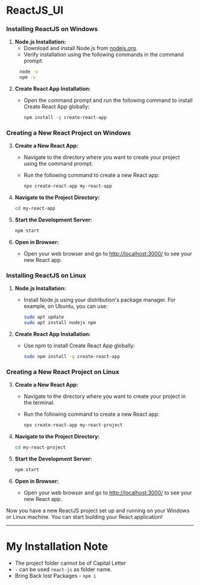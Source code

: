 # ReactJS_UI

### Installing ReactJS on Windows

1. **Node.js Installation:**
   - Download and install Node.js from [nodejs.org](https://nodejs.org/).
   - Verify installation using the following commands in the command prompt:

```bash
     node -v
     npm -v
```

2. **Create React App Installation:**
   - Open the command prompt and run the following command to install Create React App globally:

     ```bash
     npm install -g create-react-app
     ```

### Creating a New React Project on Windows

3. **Create a New React App:**
   - Navigate to the directory where you want to create your project using the command prompt.
   - Run the following command to create a new React app:

     ```bash
     npx create-react-app my-react-app
     ```

4. **Navigate to the Project Directory:**

   ```bash
   cd my-react-app
   ```

5. **Start the Development Server:**

   ```bash
   npm start
   ```

6. **Open in Browser:**
   - Open your web browser and go to [http://localhost:3000/](http://localhost:3000/) to see your new React app.

### Installing ReactJS on Linux

1. **Node.js Installation:**
   - Install Node.js using your distribution's package manager. For example, on Ubuntu, you can use:

     ```bash
     sudo apt update
     sudo apt install nodejs npm
     ```

2. **Create React App Installation:**
   - Use npm to install Create React App globally:

     ```bash
     sudo npm install -g create-react-app
     ```

### Creating a New React Project on Linux

3. **Create a New React App:**
   - Navigate to the directory where you want to create your project in the terminal.
   - Run the following command to create a new React app:

     ```bash
     npx create-react-app my-react-project
     ```

4. **Navigate to the Project Directory:**

   ```bash
   cd my-react-project
   ```

5. **Start the Development Server:**

   ```bash
   npm start
   ```

6. **Open in Browser:**
   - Open your web browser and go to [http://localhost:3000/](http://localhost:3000/) to see your new React app.

Now you have a new ReactJS project set up and running on your Windows or Linux machine. You can start building your React application!

***

# My Installation Note

- The project folder cannot be of Capital Letter
- `-` can be used `react-js` as folder name.
- Bring Back lost Packages - `npm i`
